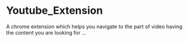 # Youtube_Extension

A chrome extension which helps you navigate to the part of video having the content you are looking for ...
